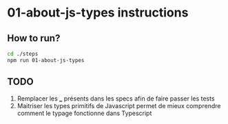 # 01-about-js-types instructions

## How to run?

```Bash
cd ./steps
npm run 01-about-js-types
```

## TODO

1. Remplacer les <b>\_</b> présents dans les specs afin de faire passer les tests
2. Maitriser les types primitifs de Javascript permet de mieux comprendre comment le typage fonctionne dans Typescript
